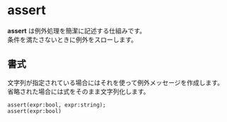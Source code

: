 # assert
**assert** は例外処理を簡潔に記述する仕組みです。  
条件を満たさないときに例外をスローします。  

## 書式
文字列が指定されている場合にはそれを使って例外メッセージを作成します。  
省略された場合には式をそのまま文字列化します。
````
assert(expr:bool, expr:string);
assert(expr:bool)
````